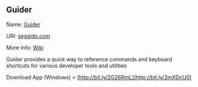 ## Guider

Name: [Guider](https://seggido.com)

URI: [seggido.com](https://seggido.com) 

More Info: [Wiki](https://github.com/0100000101010011/guider/wiki/Overview)

Guider provides a quick way to reference commands and keyboard shortcuts for various developer tools and utilities

Download App (Windows) > [http://bit.ly/2G26RmL](http://bit.ly/2mXDcU0)